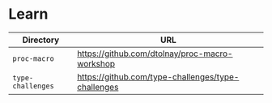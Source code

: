 # Learn

| Directory         | URL                                                  |
| ----------------- | ---------------------------------------------------- |
| `proc-macro`      | <https://github.com/dtolnay/proc-macro-workshop>     |
| `type-challenges` | <https://github.com/type-challenges/type-challenges> |
